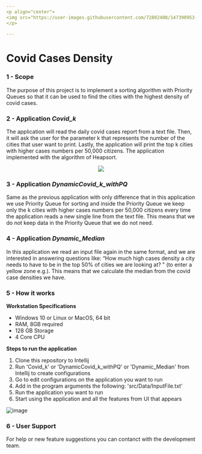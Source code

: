 ```yaml
---
<p align="center">
<img src="https://user-images.githubusercontent.com/72802400/147390953-1710cda5-3ec6-48bb-9e9a-545ed4f917ee.jpg" align="center"><img src="https://user-images.githubusercontent.com/72802400/147390801-6d7ec12e-b95a-4462-9816-05e6d87af24a.jpg" width ="90" height"100" align = "center">
</p>

---
```


# Covid Cases Density

### 1 - Scope
The purpose of this project is to implement a sorting algorithm with Priority Queues so that it can be used to find the cities with the highest density of covid
cases.

### 2 - Application *Covid_k*
The application will read the daily covid cases report from  a text file. Then, it will ask the user for the parameter k that represents the number of the cities that user want to print. Lastly, the application will print the top k cities with higher cases numbers per 50,000 citizens. The application implemented with the algorithm of Heapsort.

<p align="center">
  <img src="https://user-images.githubusercontent.com/72802400/147858616-eb7363d6-d795-4390-bec9-a086169a2406.png">
</p>

### 3 - Application *DynamicCovid_k_withPQ*
Same as the previous application with only difference that in this application we use Priority Queue for sorting and inside the Priority Queue we keep only the k cities with higher cases numbers per 50,000 citizens every time the application reads a new single line from the text file. This means that we do not keep data in the Priority Queue that we do not need.

### 4 - Application *Dynamic_Median*
In this application we read an input file again in the same format, and we are interested in answering questions like: “How much
high cases density a city needs to have to be in the top 50% of cities we are looking at? " (to enter a yellow zone e.g.). This means that we calculate the median from the covid case densities we have.

### 5 - How it works

**Workstation Specifications**
- Windows 10 or Linux or MacOS, 64 bit
- RAM, 8GB required
- 128 GB Storage 
- 4 Core CPU

**Steps to run the application**
1. Clone this repository to Intellij
2. Run 'Covid_k' or 'DynamicCovid_k_withPQ' or 'Dynamic_Median' from Intellij to create configurations
3. Go to edit configurations on the application you want to run
4. Add in the program arguments the following: 'src/Data/InputFile.txt'
5. Run the application you want to run
6. Start using the application and all the features from UI that appears


![image](https://user-images.githubusercontent.com/72802400/147856923-d8a6b059-c919-4b68-8dcf-19d86a2e60c7.png)


### 6 - User Support
For help or new feature suggestions you can contanct with the development team.
